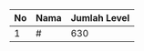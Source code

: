 | No | Nama            | Jumlah Level |
|----|-----------------|--------------|
| 1  | #    |    630        |
